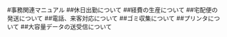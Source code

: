 #事務関連マニュアル
##休日出勤について
##経費の生産について
##宅配便の発送について
##電話、来客対応について
##ゴミ収集について
##プリンタについて
##大容量データの送受信について

